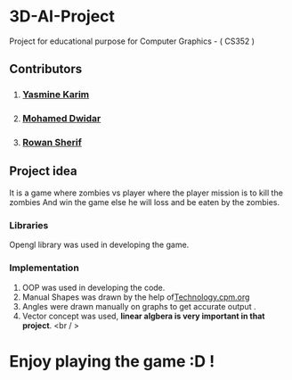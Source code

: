 # 3D-AI-Project
Project for educational purpose for Computer Graphics - ( CS352 )<br/>
## Contributors <br/>
1. ### [Yasmine Karim](https://github.com/YasoKarim)
2. ### [Mohamed Dwidar](https://github.com/PROG-MohamedDwidar)
3. ### [Rowan Sherif](https://github.com/rowansherif)
## Project idea
It is a game where zombies vs player where the player mission is to kill the zombies And win the game else 
he will loss and be eaten by the zombies.
<br/>
### Libraries 
 Opengl library was used in developing the game.
 <br/>
### Implementation
1. OOP was used in developing the code.
2. Manual Shapes was drawn by the help of[Technology.cpm.org](https://technology.cpm.org/general/3dgraph/)
3. Angles were drawn manually on graphs to get accurate output .
4. Vector concept was used, **linear algbera is very important in that project**.
<br / >
# Enjoy playing the game :D !

